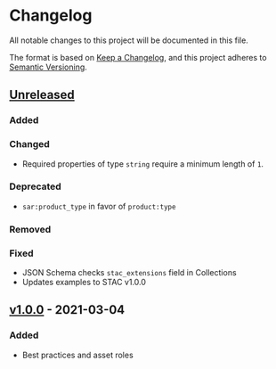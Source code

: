 # Changelog
All notable changes to this project will be documented in this file.

The format is based on [Keep a Changelog](https://keepachangelog.com/en/1.0.0/),
and this project adheres to [Semantic Versioning](https://semver.org/spec/v2.0.0.html).

## [Unreleased]

### Added

### Changed

- Required properties of type `string` require a minimum length of `1`.

### Deprecated

- `sar:product_type` in favor of `product:type`

### Removed

### Fixed

- JSON Schema checks `stac_extensions` field in Collections
- Updates examples to STAC v1.0.0

## [v1.0.0] - 2021-03-04

### Added
- Best practices and asset roles

[Unreleased]: <https://github.com/stac-extensions/sar/compare/v1.0.0...HEAD>
[v1.0.0]: <https://github.com/stac-extensions/sar/tree/v1.0.0>

